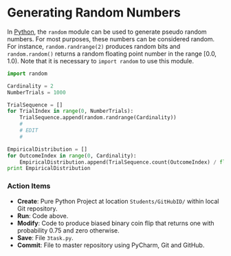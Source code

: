 # Generating Random Numbers

In [Python](https://www.python.org), the `random` module can be used to generate pseudo random numbers.
For most purposes, these numbers can be considered random.
For instance, `random.randrange(2)` produces random bits and `random.random()` returns a random floating point number in the range [0.0, 1.0).
Note that it is necessary to `import random` to use this module.

```python
import random

Cardinality = 2
NumberTrials = 1000

TrialSequence = []
for TrialIndex in range(0, NumberTrials):
    TrialSequence.append(random.randrange(Cardinality))
    #
    # EDIT
    #

EmpiricalDistribution = []
for OutcomeIndex in range(0, Cardinality):
    EmpiricalDistribution.append(TrialSequence.count(OutcomeIndex) / float(NumberTrials))
print EmpiricalDistribution
```

### Action Items

* __Create__: Pure Python Project at location `Students/GitHubID/` within local Git repository.
* __Run__: Code above.
* __Modify__: Code to produce biased binary coin flip that returns one with probability 0.75 and zero otherwise.
* __Save__: File `3task.py`.
* __Commit__: File to master repository using PyCharm, Git and GitHub.

